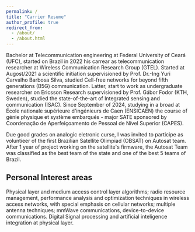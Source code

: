 ```yaml
---
permalink: /
title: "Carrier Resume"
author_profile: true
redirect_from: 
  - /about/
  - /about.html
---
```


Bachelor at Telecommunication engineering at Federal University of Ceará (UFC), started on Brazil in 2022 his carrear as telecommunication researcher at Wireless Communication Research Group (GTEL). Started at Augost/2021 a scientific initiation supervisioned by Prof. Dr.-Ing Yuri Carvalho Barbosa Silva, studied Cell-free networks for beyond fifth generations (B5G) communication. Latter, start to work as undergraduate researcher on Ericsson Research supervisioned by Prof. Gábor Fodor (KTH, Sweden), studied the state-of-the-art of Integrated sensing and communication (ISAC). Since September of 2024, studying in a broad at École nationale supérieure d'ingénieurs de Caen (ENSICAEN) the course of génie physique et système embarqués - major SATE sponsored by Coordenação de Aperfeiçoamento de Pessoal de Nível Superior (CAPES).

Due good grades on analogic eletronic curse, I was invited to participe as voluntieer of the first Brazilian Satellite Olimpiad (OBSAT) on Autosat team. After 1 year of project working on the satellite's firmware, the Autosat Team was classified as the best team of the state and one of the best 5 teams of Brazil.

Personal Interest areas
------
Physical layer and medium access control layer algorithms; radio resource management, performance analysis and optimization techniques in wireless access networks, with special emphasis on cellular networks; multiple antenna techniques; mmWave communications, device-to-device communications. Digital Signal processing and artificial inteligence integration at physical layer.

